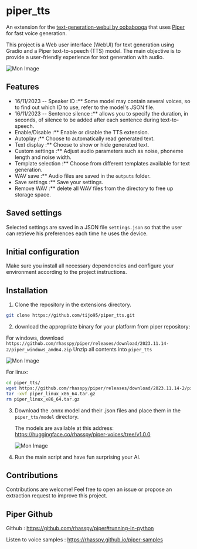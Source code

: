 # piper_tts
An extension for the [text-generation-webui by oobabooga](https://github.com/oobabooga/text-generation-webui) that uses [Piper](https://github.com/rhasspy/piper) for fast voice generation.

This project is a Web user interface (WebUI) for text generation using Gradio and a Piper text-to-speech (TTS) model. The main objective is to provide a user-friendly experience for text generation with audio.

![Mon Image](https://drive.google.com/uc?export=view&id=1TOnHWGWDqHWgNNn6HFOfvEv9egC1z7g-) 


## Features

- 16/11/2023 -- Speaker ID :** Some model may contain several voices, so to find out which ID to use, refer to the model's JSON file.
- 16/11/2023 -- Sentence silence :** allows you to specify the duration, in seconds, of silence to be added after each sentence during text-to-speech.
- Enable/Disable :** Enable or disable the TTS extension.
- Autoplay :** Choose to automatically read generated text.
- Text display :** Choose to show or hide generated text.
- Custom settings :** Adjust audio parameters such as noise, phoneme length and noise width.
- Template selection :** Choose from different templates available for text generation.
- WAV save :** Audio files are saved in the `outputs` folder.
- Save settings :** Save your settings. 
- Remove WAV :** delete all WAV files from the directory to free up storage space. 

## Saved settings

Selected settings are saved in a JSON file `settings.json` so that the user can retrieve his preferences each time he uses the device.

## Initial configuration

Make sure you install all necessary dependencies and configure your environment according to the project instructions.

## Installation

1. Clone the repository in the extensions directory.
   
```bash 
git clone https://github.com/tijo95/piper_tts.git
```


2. download the appropriate binary for your platform from piper repository:

For windows, download `https://github.com/rhasspy/piper/releases/download/2023.11.14-2/piper_windows_amd64.zip`
Unzip all contents into `piper_tts`

![Mon Image](https://drive.google.com/uc?export=view&id=1bO8QyVR7v7gwoLsUdXquTeZx5rEwF7EY)

For linux:
```bash
cd piper_tts/
wget https://github.com/rhasspy/piper/releases/download/2023.11.14-2/piper_linux_x86_64.tar.gz
tar -xvf piper_linux_x86_64.tar.gz
rm piper_linux_x86_64.tar.gz 
```

3. Download the .onnx model and their .json files and place them in the `piper_tts/model` directory.

    The models are available at this address: https://huggingface.co/rhasspy/piper-voices/tree/v1.0.0

   ![Mon Image](https://drive.google.com/uc?export=view&id=16JkRmOfCL-E37Xe6V6jm7MJShZzNHTyr)
   

5. Run the main script and have fun surprising your AI.

## Contributions

Contributions are welcome! Feel free to open an issue or propose an extraction request to improve this project.

## Piper Github

Github : https://github.com/rhasspy/piper#running-in-python

Listen to voice samples : https://rhasspy.github.io/piper-samples
